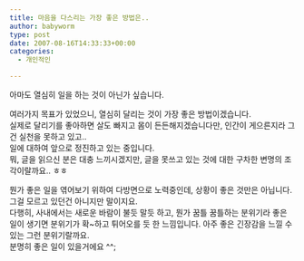 ```yaml
---
title: 마음을 다스리는 가장 좋은 방법은..
author: babyworm
type: post
date: 2007-08-16T14:33:33+00:00
categories:
  - 개인적인

---
```

아마도 열심히 일을 하는 것이 아닌가 싶습니다.

여러가지 목표가 있었으니, 열심히 달리는 것이 가장 좋은 방법이겠습니다.
<br>
실제로 달리기를 좋아하면 살도 빠지고 몸이 든든해지겠습니다만, 인간이 게으른지라 그건 실천을 못하고 있고..
<br>
일에 대하여 앞으로 정진하고 있는 중입니다.
<br>
뭐, 글을 읽으신 분은 대충 느끼시겠지만, 글을 못쓰고 있는 것에 대한 구차한 변명의 조각이랄까요.. ㅎㅎ

뭔가 좋은 일을 엮어보기 위하여 다방면으로 노력중인데, 상황이 좋은 것만은 아닙니다. 그걸 모르고 있던건 아니지만 말이지요.
<br>
다행히, 사내에서는 새로운 바람이 불듯 말듯 하고, 뭔가 꿈틀 꿈틀하는 분위기라 좋은 일이 생기면 분위기가 확~하고 튀어오를 듯 한 느낌입니다. 아주 좋은 긴장감을 느낄 수 있는 그런 분위기랄까요.
<br>
분명히 좋은 일이 있을거에요 ^^;
